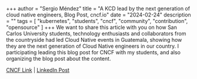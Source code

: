 +++
author = "Sergio Méndez"
title = "A KCD lead by the next generation of cloud native engineers, Blog Post, cncf.io"
date = "2024-02-24"
description = ""
tags = [
    "kubernetes",
    "students",
    "cncf",
    "community",
    "contribution",
    "opensource"
]
+++
We want to share this article with you on how San Carlos University students, technology enthusiasts and collaborators from the countryside had led Cloud Native events in Guatemala, showing how they are the next generation of Cloud Native engineers in our country. I participating leading this blog post for CNCF with my students, and also organizing the blog post about the content.

[CNCF Link](https://www.cncf.io/blog/2024/02/02/a-kcd-lead-by-the-next-generation-of-cloud-native-engineers/) | [LinkedIn Post](https://www.linkedin.com/posts/cloud-native-guatemala_cloudnative-kubernetes-kcdguatemala-activity-7161154093682507776-708R?utm_source=share&utm_medium=member_desktop)
<!--more-->
